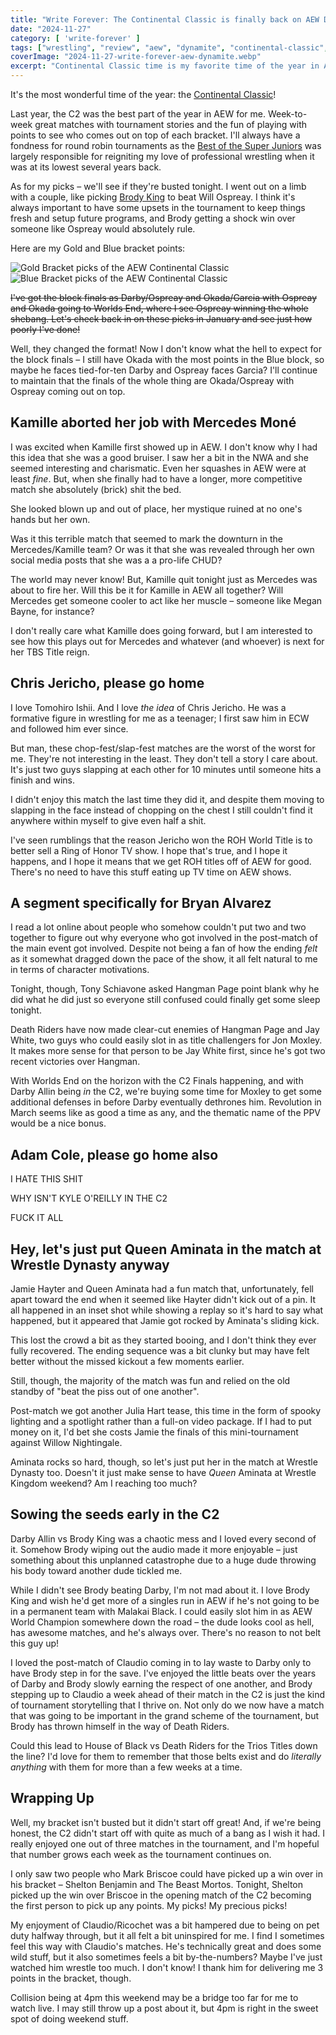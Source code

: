 ```yaml
---
title: "Write Forever: The Continental Classic is finally back on AEW Dynamite for November 27"
date: "2024-11-27"
category: [ 'write-forever' ]
tags: ["wrestling", "review", "aew", "dynamite", "continental-classic", "continental-classic-2024"]
coverImage: "2024-11-27-write-forever-aew-dynamite.webp"
excerpt: "Continental Classic time is my favorite time of the year in AEW, but it didn't start off quite as hot as I would have hoped."
---
```


It's the most wonderful time of the year: the [Continental Classic](/posts/2023-12-31-5-reasons-why-aew-continental-classic)!

Last year, the C2 was the best part of the year in AEW for me. Week-to-week great matches with tournament stories and the fun of playing with points to see who comes out on top of each bracket. I'll always have a fondness for round robin tournaments as the [Best of the Super Juniors](/posts/2018-07-12-how-i-learned-to-love-pro-wrestling-again) was largely responsible for reigniting my love of professional wrestling when it was at its lowest several years back.

As for my picks – we'll see if they're busted tonight. I went out on a limb with a couple, like picking [Brody King](/posts/2024-12-04-write-forever-aew-dynamite) to beat Will Ospreay. I think it's always important to have some upsets in the tournament to keep things fresh and setup future programs, and Brody getting a shock win over someone like Ospreay would absolutely rule.

Here are my Gold and Blue bracket points:

<img src="/images/c2-gold.webp" alt="Gold Bracket picks of the AEW Continental Classic" title="AEW Continental Classic Gold Bracket" className="align-center-image">
&nbsp;
<img src="/images/c2-blue.webp" alt="Blue Bracket picks of the AEW Continental Classic" title="AEW Continental Classic Blue Bracket" className="align-center-image">

~~I've got the block finals as Darby/Ospreay and Okada/Garcia with Ospreay and Okada going to Worlds End, where I see Ospreay winning the whole shebang. Let's check back in on these picks in January and see just how poorly I've done!~~

Well, they changed the format! Now I don't know what the hell to expect for the block finals – I still have Okada with the most points in the Blue block, so maybe he faces tied-for-ten Darby and Ospreay faces Garcia? I'll continue to maintain that the finals of the whole thing are Okada/Ospreay with Ospreay coming out on top.

## Kamille aborted her job with Mercedes Moné

I was excited when Kamille first showed up in AEW. I don't know why I had this idea that she was a good bruiser. I saw her a bit in the NWA and she seemed interesting and charismatic. Even her squashes in AEW were at least _fine_. But, when she finally had to have a longer, more competitive match she absolutely (brick) shit the bed.

She looked blown up and out of place, her mystique ruined at no one's hands but her own.

Was it this terrible match that seemed to mark the downturn in the Mercedes/Kamille team? Or was it that she was revealed through her own social media posts that she was a a pro-life CHUD?

The world may never know! But, Kamille quit tonight just as Mercedes was about to fire her. Will this be it for Kamille in AEW all together? Will Mercedes get someone cooler to act like her muscle – someone like Megan Bayne, for instance?

I don't really care what Kamille does going forward, but I am interested to see how this plays out for Mercedes and whatever (and whoever) is next for her TBS Title reign.

## Chris Jericho, please go home

I love Tomohiro Ishii. And I love _the idea_ of Chris Jericho. He was a formative figure in wrestling for me as a teenager; I first saw him in ECW and followed him ever since.

But man, these chop-fest/slap-fest matches are the worst of the worst for me. They're not interesting in the least. They don't tell a story I care about. It's just two guys slapping at each other for 10 minutes until someone hits a finish and wins.

I didn't enjoy this match the last time they did it, and despite them moving to slapping in the face instead of chopping on the chest I still couldn't find it anywhere within myself to give even half a shit.

I've seen rumblings that the reason Jericho won the ROH World Title is to better sell a Ring of Honor TV show. I hope that's true, and I hope it happens, and I hope it means that we get ROH titles off of AEW for good. There's no need to have this stuff eating up TV time on AEW shows.

## A segment specifically for Bryan Alvarez

I read a lot online about people who somehow couldn't put two and two together to figure out why everyone who got involved in the post-match of the main event got involved. Despite not being a fan of how the ending _felt_ as it somewhat dragged down the pace of the show, it all felt natural to me in terms of character motivations.

Tonight, though, Tony Schiavone asked Hangman Page point blank why he did what he did just so everyone still confused could finally get some sleep tonight.

Death Riders have now made clear-cut enemies of Hangman Page and Jay White, two guys who could easily slot in as title challengers for Jon Moxley. It makes more sense for that person to be Jay White first, since he's got two recent victories over Hangman.

With Worlds End on the horizon with the C2 Finals happening, and with Darby Allin being _in_ the C2, we're buying some time for Moxley to get some additional defenses in before Darby eventually dethrones him. Revolution in March seems like as good a time as any, and the thematic name of the PPV would be a nice bonus.

## Adam Cole, please go home also

I HATE THIS SHIT

WHY ISN'T KYLE O'REILLY IN THE C2

FUCK IT ALL

## Hey, let's just put Queen Aminata in the match at Wrestle Dynasty anyway

Jamie Hayter and Queen Aminata had a fun match that, unfortunately, fell apart toward the end when it seemed like Hayter didn't kick out of a pin. It all happened in an inset shot while showing a replay so it's hard to say what happened, but it appeared that Jamie got rocked by Aminata's sliding kick.

This lost the crowd a bit as they started booing, and I don't think they ever fully recovered. The ending sequence was a bit clunky but may have felt better without the missed kickout a few moments earlier.

Still, though, the majority of the match was fun and relied on the old standby of "beat the piss out of one another".

Post-match we got another Julia Hart tease, this time in the form of spooky lighting and a spotlight rather than a full-on video package. If I had to put money on it, I'd bet she costs Jamie the finals of this mini-tournament against Willow Nightingale.

Aminata rocks so hard, though, so let's just put her in the match at Wrestle Dynasty too. Doesn't it just make sense to have _Queen_ Aminata at Wrestle Kingdom weekend? Am I reaching too much?

## Sowing the seeds early in the C2

Darby Allin vs Brody King was a chaotic mess and I loved every second of it. Somehow Brody wiping out the audio made it more enjoyable – just something about this unplanned catastrophe due to a huge dude throwing his body toward another dude tickled me.

While I didn't see Brody beating Darby, I'm not mad about it. I love Brody King and wish he'd get more of a singles run in AEW if he's not going to be in a permanent team with Malakai Black. I could easily slot him in as AEW World Champion somewhere down the road – the dude looks cool as hell, has awesome matches, and he's always over. There's no reason to not belt this guy up!

I loved the post-match of Claudio coming in to lay waste to Darby only to have Brody step in for the save. I've enjoyed the little beats over the years of Darby and Brody slowly earning the respect of one another, and Brody stepping up to Claudio a week ahead of their match in the C2 is just the kind of tournament storytelling that I thrive on. Not only do we now have a match that was going to be important in the grand scheme of the tournament, but Brody has thrown himself in the way of Death Riders.

Could this lead to House of Black vs Death Riders for the Trios Titles down the line? I'd love for them to remember that those belts exist and do _literally anything_ with them for more than a few weeks at a time.

## Wrapping Up

Well, my bracket isn't busted but it didn't start off great! And, if we're being honest, the C2 didn't start off with quite as much of a bang as I wish it had. I really enjoyed one out of three matches in the tournament, and I'm hopeful that number grows each week as the tournament continues on.

I only saw two people who Mark Briscoe could have picked up a win over in his bracket – Shelton Benjamin and The Beast Mortos. Tonight, Shelton picked up the win over Briscoe in the opening match of the C2 becoming the first person to pick up any points. My picks! My precious picks!

My enjoyment of Claudio/Ricochet was a bit hampered due to being on pet duty halfway through, but it all felt a bit uninspired for me. I find I sometimes feel this way with Claudio's matches. He's technically great and does some wild stuff, but it also sometimes feels a bit by-the-numbers? Maybe I've just watched him wrestle too much. I don't know! I thank him for delivering me 3 points in the bracket, though.

Collision being at 4pm this weekend may be a bridge too far for me to watch live. I may still throw up a post about it, but 4pm is right in the sweet spot of doing weekend stuff.